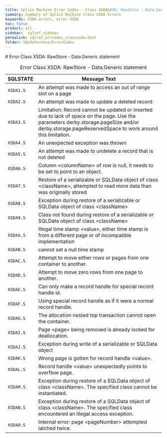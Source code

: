 ```yaml
---
title: Splice Machine Error Codes - Class XSDA&#58; RawStore - Data.Generic statement
summary: Summary of Splice Machine Class XSDA Errors
keywords: XSDA errors, error XSDA
toc: false
product: all
sidebar:  sqlref_sidebar
permalink: sqlref_errcodes_classxsda.html
folder: SQLReference/ErrorCodes
---
```

<section>
<div class="TopicContent" data-swiftype-index="true" markdown="1">
# Error Class XSDA: RawStore - Data.Generic statement

<table>
                <caption>Error Class XSDA: RawStore - Data.Generic statement</caption>
                <thead>
                    <tr>
                        <th>SQLSTATE</th>
                        <th>Message Text</th>
                    </tr>
                </thead>
                <tbody>
                    <tr>
                        <td><code>XSDA1.S</code></td>
                        <td>An attempt was made to access an out of range slot on a page</td>
                    </tr>
                    <tr>
                        <td><code>XSDA2.S</code></td>
                        <td>An attempt was made to update a deleted record</td>
                    </tr>
                    <tr>
                        <td><code>XSDA3.S</code></td>
                        <td>Limitation: Record cannot be updated or inserted due to lack of space on the page. Use the parameters derby.storage.pageSize and/or derby.storage.pageReservedSpace to work around this limitation.</td>
                    </tr>
                    <tr>
                        <td><code>XSDA4.S</code></td>
                        <td>An unexpected exception was thrown</td>
                    </tr>
                    <tr>
                        <td><code>XSDA5.S</code></td>
                        <td>An attempt was made to undelete a record that is not deleted</td>
                    </tr>
                    <tr>
                        <td><code>XSDA6.S</code></td>
                        <td>Column <span class="VarName">&lt;columnName&gt;</span> of row is null, it needs to be set to point to an object.</td>
                    </tr>
                    <tr>
                        <td><code>XSDA7.S</code></td>
                        <td>Restore of a serializable or SQLData object of class <span class="VarName">&lt;className&gt;</span>, attempted to read more data than was originally stored</td>
                    </tr>
                    <tr>
                        <td><code>XSDA8.S</code></td>
                        <td>Exception during restore of a serializable or SQLData object of class <span class="VarName">&lt;className&gt;</span></td>
                    </tr>
                    <tr>
                        <td><code>XSDA9.S</code></td>
                        <td>Class not found during restore of a serializable or SQLData object of class <span class="VarName">&lt;className&gt;</span></td>
                    </tr>
                    <tr>
                        <td><code>XSDAA.S</code></td>
                        <td>Illegal time stamp <span class="VarName">&lt;value&gt;</span>, either time stamp is from a different page or of incompatible implementation</td>
                    </tr>
                    <tr>
                        <td><code>XSDAB.S</code></td>
                        <td>cannot set a null time stamp</td>
                    </tr>
                    <tr>
                        <td><code>XSDAC.S</code></td>
                        <td>Attempt to move either rows or pages from one container to another.</td>
                    </tr>
                    <tr>
                        <td><code>XSDAD.S</code></td>
                        <td>Attempt to move zero rows from one page to another.</td>
                    </tr>
                    <tr>
                        <td><code>XSDAE.S</code></td>
                        <td>Can only make a record handle for special record handle id.</td>
                    </tr>
                    <tr>
                        <td><code>XSDAF.S</code></td>
                        <td>Using special record handle as if it were a normal record handle.</td>
                    </tr>
                    <tr>
                        <td><code>XSDAG.S</code></td>
                        <td>The allocation nested top transaction cannot open the container.</td>
                    </tr>
                    <tr>
                        <td><code>XSDAI.S</code></td>
                        <td>Page <span class="VarName">&lt;page&gt;</span> being removed is already locked for deallocation.</td>
                    </tr>
                    <tr>
                        <td><code>XSDAJ.S</code></td>
                        <td>Exception during write of a serializable or SQLData object</td>
                    </tr>
                    <tr>
                        <td><code>XSDAK.S</code></td>
                        <td>Wrong page is gotten for record handle <span class="VarName">&lt;value&gt;</span>.</td>
                    </tr>
                    <tr>
                        <td><code>XSDAL.S</code></td>
                        <td>Record handle <span class="VarName">&lt;value&gt;</span> unexpectedly points to overflow page.</td>
                    </tr>
                    <tr>
                        <td><code>XSDAM.S</code></td>
                        <td>Exception during restore of a SQLData object of class <span class="VarName">&lt;className&gt;</span>. The specified class cannot be instantiated.</td>
                    </tr>
                    <tr>
                        <td><code>XSDAN.S</code></td>
                        <td>Exception during restore of a SQLData object of class <span class="VarName">&lt;className&gt;</span>. The specified class encountered an illegal access exception.</td>
                    </tr>
                    <tr>
                        <td><code>XSDAO.S</code></td>
                        <td>Internal error: page <span class="VarName">&lt;pageNumber&gt;</span> attempted latched twice.</td>
                    </tr>
                </tbody>
            </table>
</div>
</section>

